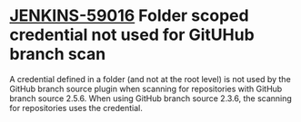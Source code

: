 # [JENKINS-59016](https://issues.jenkins.io/browse/JENKINS-59016) Folder scoped credential not used for GitUHub branch scan

A credential defined in a folder (and not at the root level) is not
used by the GitHub branch source plugin when scanning for repositories
with GitHub branch source 2.5.6.  When using GitHub branch source 2.3.6,
the scanning for repositories uses the credential.
